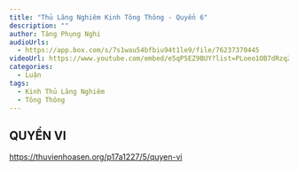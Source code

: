 ```yaml
---
title: "Thủ Lăng Nghiêm Kinh Tông Thông - Quyển 6"
description: ""
author: Tăng Phụng Nghi
audioUrls:
  - https://app.box.com/s/7s1wau54bfbiu94t1le9/file/76237370445
videoUrl: https://www.youtube.com/embed/e5qP5EZ9BUY?list=PLoeo1OB7dRzqZ1C1-pPW9js8iB5CpxGmE
categories:
  - Luận
tags:
  - Kinh Thủ Lăng Nghiêm
  - Tông Thông
---
```


## QUYỂN VI

https://thuvienhoasen.org/p17a1227/5/quyen-vi
